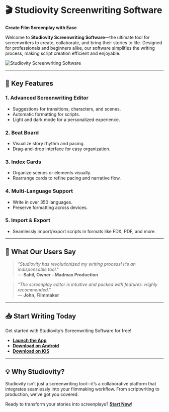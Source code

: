 # 🎬 Studiovity Screenwriting Software  

**Create Film Screenplay with Ease**  

Welcome to **Studiovity Screenwriting Software**—the ultimate tool for screenwriters to create, collaborate, and bring their stories to life. Designed for professionals and beginners alike, our software simplifies the writing process, making script creation efficient and enjoyable.  

![Studiovity Screenwriting Software](https://studiovity.com/assets/home.png)  

---

## 🚀 **Key Features**  

### 1. **Advanced Screenwriting Editor**  
- Suggestions for transitions, characters, and scenes.  
- Automatic formatting for scripts.  
- Light and dark mode for a personalized experience.  

### 2. **Beat Board**  
- Visualize story rhythm and pacing.  
- Drag-and-drop interface for easy organization.  

### 3. **Index Cards**  
- Organize scenes or elements visually.  
- Rearrange cards to refine pacing and narrative flow.  

### 4. **Multi-Language Support**  
- Write in over 350 languages.  
- Preserve formatting across devices.  

### 5. **Import & Export**  
- Seamlessly import/export scripts in formats like FDX, PDF, and more.  

---

## 🌟 **What Our Users Say**  

> _"Studiovity has revolutionized my writing process! It’s an indispensable tool."_  
— **Sahil, Owner - Madmax Production**  

> _"The screenplay editor is intuitive and packed with features. Highly recommended."_  
— **John, Filmmaker**  

---

## 📥 **Start Writing Today**  
Get started with Studiovity’s Screenwriting Software for free!  
- **[Launch the App](https://app.studiovity.com/)**
- **[Download on Android](https://play.google.com/store/apps/details?id=com.studiovity.studiovity)**  
- **[Download on iOS](https://apps.apple.com/in/app/studiovity-screenwriting-app/id1598427780)**  

---

## 💡 **Why Studiovity?**  
Studiovity isn’t just a screenwriting tool—it’s a collaborative platform that integrates seamlessly into your filmmaking workflow. From scriptwriting to production, we’ve got you covered.  

Ready to transform your stories into screenplays? **[Start Now](https://app.studiovity.com/)**!  

